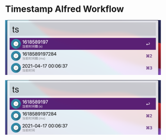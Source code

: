 # Timestamp Alfred Workflow

![当前时间](.github/screenshot/current.png)

![解析](.github/screenshot/current.png)
